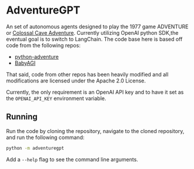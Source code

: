 # AdventureGPT

An set of autonomous agents designed to play the 1977 game
ADVENTURE or [Colossal Cave Adventure](https://en.m.wikipedia.org/wiki/Colossal_Cave_Adventure). Currently utilizing OpenAI
python SDK,the eventual goal is to switch to LangChain.
The code base here is based off code from the following repos:

* [python-adventure](https://github.com/brandon-rhodes/python-adventure)
* [BabyAGI](https://github.com/yoheinakajima/babyagi)

That said, code from other repos has been heavily modified and all modifications are licensed under the Apache 2.0 License.

Currently, the only requirement is an OpenAI API key and to have it set as the `OPENAI_API_KEY` environment variable.

## Running

Run the code by cloning the repository, navigate to the cloned repository, and run the following command:

```bash
python -m adventuregpt
```
Add a `--help` flag to see the command line arguments.
